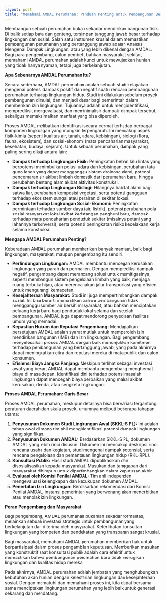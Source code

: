 ```yaml
---
layout: post
title: "Memahami AMDAL Perumahan: Panduan Penting untuk Pembangunan Berkelanjutan"
---
```


Membangun sebuah perumahan bukan sekadar mendirikan bangunan fisik. Di balik setiap bata dan genteng, tersimpan tanggung jawab besar terhadap lingkungan dan sosial. Salah satu instrumen krusial dalam memastikan pembangunan perumahan yang bertanggung jawab adalah Analisis Mengenai Dampak Lingkungan, atau yang lebih dikenal dengan AMDAL. Bagi para pengembang, calon pembeli, bahkan masyarakat sekitar, memahami AMDAL perumahan adalah kunci untuk mewujudkan hunian yang tidak hanya nyaman, tetapi juga berkelanjutan.

**Apa Sebenarnya AMDAL Perumahan Itu?**

Secara sederhana, AMDAL perumahan adalah sebuah studi kelayakan mengenai potensi dampak positif dan negatif suatu rencana pembangunan perumahan terhadap lingkungan hidup. Studi ini dilakukan sebelum proyek pembangunan dimulai, dan menjadi dasar bagi pemerintah dalam memberikan izin lingkungan. Tujuannya adalah untuk mengidentifikasi, memprediksi, mengevaluasi, dan meminimalisir dampak-dampak tersebut, sekaligus memaksimalkan manfaat yang bisa diperoleh.

Proses AMDAL melibatkan identifikasi secara cermat terhadap berbagai komponen lingkungan yang mungkin terpengaruh. Ini mencakup aspek fisik-kimia (seperti kualitas air, tanah, udara, kebisingan), biologi (flora, fauna, ekosistem), dan sosial-ekonomi (mata pencaharian masyarakat, kesehatan, budaya, sejarah). Untuk sebuah perumahan, dampak yang paling sering dikaji antara lain:

*   **Dampak terhadap Lingkungan Fisik:** Peningkatan beban lalu lintas yang berpotensi menimbulkan polusi udara dan kebisingan, perubahan tata guna lahan yang dapat mengganggu sistem drainase alami, potensi pencemaran air akibat limbah domestik dari perumahan baru, hingga perubahan bentang alam akibat aktivitas konstruksi.
*   **Dampak terhadap Lingkungan Biologi:** Hilangnya habitat alami bagi satwa liar, perubahan komposisi vegetasi, serta potensi gangguan terhadap ekosistem sungai atau perairan di sekitar lokasi.
*   **Dampak terhadap Lingkungan Sosial-Ekonomi:** Peningkatan permintaan terhadap sumber daya (air, listrik), potensi perubahan pola sosial masyarakat lokal akibat kedatangan penghuni baru, dampak terhadap mata pencaharian penduduk sekitar (misalnya petani yang lahannya terkonversi), serta potensi peningkatan risiko kecelakaan kerja selama konstruksi.

**Mengapa AMDAL Perumahan Penting?**

Keberadaan AMDAL perumahan memberikan banyak manfaat, baik bagi lingkungan, masyarakat, maupun pengembang itu sendiri.

*   **Perlindungan Lingkungan:** AMDAL membantu mencegah kerusakan lingkungan yang parah dan permanen. Dengan memprediksi dampak negatif, pengembang dapat merancang solusi untuk memitigasinya, seperti membangun sistem pengelolaan limbah yang baik, menjaga ruang terbuka hijau, atau merencanakan jalur transportasi yang efisien untuk mengurangi kemacetan.
*   **Kesejahteraan Masyarakat:** Studi ini juga mempertimbangkan dampak sosial. Ini bisa berarti memastikan bahwa pembangunan tidak mengganggu sumber air bersih masyarakat, atau bahkan menciptakan peluang kerja baru bagi penduduk lokal selama dan setelah pembangunan. AMDAL juga dapat mendorong penyediaan fasilitas umum yang memadai.
*   **Kepastian Hukum dan Reputasi Pengembang:** Mendapatkan persetujuan AMDAL adalah syarat mutlak untuk memperoleh izin mendirikan bangunan (IMB) dan izin lingkungan. Bagi pengembang, menyelesaikan proses AMDAL dengan baik menunjukkan komitmen terhadap pembangunan yang bertanggung jawab, yang pada akhirnya dapat meningkatkan citra dan reputasi mereka di mata publik dan calon konsumen.
*   **Efisiensi Biaya Jangka Panjang:** Meskipun terlihat sebagai investasi awal yang besar, AMDAL dapat membantu pengembang menghemat biaya di masa depan. Identifikasi dini terhadap potensi masalah lingkungan dapat mencegah biaya perbaikan yang mahal akibat kerusakan, denda, atau sengketa lingkungan.

**Proses AMDAL Perumahan: Garis Besar**

Proses AMDAL perumahan, meskipun detailnya bisa bervariasi tergantung peraturan daerah dan skala proyek, umumnya meliputi beberapa tahapan utama:

1.  **Penyusunan Dokumen Studi Lingkungan Awal (SKKL-S PL):** Ini adalah tahap awal di mana tim ahli mengidentifikasi potensi dampak lingkungan yang signifikan.
2.  **Penyusunan Dokumen AMDAL:** Berdasarkan SKKL-S PL, dokumen AMDAL yang lebih rinci disusun. Dokumen ini mencakup deskripsi rinci rencana usaha dan kegiatan, studi mengenai dampak potensial, serta rencana pengelolaan dan pemantauan lingkungan hidup (RKL-RPL).
3.  **Konsultasi Publik:** Hasil studi AMDAL dipublikasikan dan disosialisasikan kepada masyarakat. Masukan dan tanggapan dari masyarakat dihimpun untuk dipertimbangkan dalam keputusan akhir.
4.  **Evaluasi oleh Komisi Penilai AMDAL:** Tim ahli independen mengevaluasi kelengkapan dan kecukupan dokumen AMDAL.
5.  **Penerbitan Izin Lingkungan:** Berdasarkan rekomendasi dari Komisi Penilai AMDAL, instansi pemerintah yang berwenang akan menerbitkan atau menolak izin lingkungan.

**Peran Pengembang dan Masyarakat**

Bagi pengembang, AMDAL perumahan bukanlah sekadar formalitas, melainkan sebuah investasi strategis untuk pembangunan yang berkelanjutan dan diterima oleh masyarakat. Keterlibatan konsultan lingkungan yang kompeten dan pendekatan yang transparan sangat krusial.

Bagi masyarakat, memahami AMDAL perumahan memberikan hak untuk berpartisipasi dalam proses pengambilan keputusan. Memberikan masukan yang konstruktif saat konsultasi publik adalah cara efektif untuk memastikan bahwa pembangunan perumahan baru tidak merugikan lingkungan dan kualitas hidup mereka.

Pada akhirnya, AMDAL perumahan adalah jembatan yang menghubungkan kebutuhan akan hunian dengan kelestarian lingkungan dan kesejahteraan sosial. Dengan mematuhi dan memahami proses ini, kita dapat bersama-sama menciptakan lingkungan perumahan yang lebih baik untuk generasi sekarang dan mendatang.
